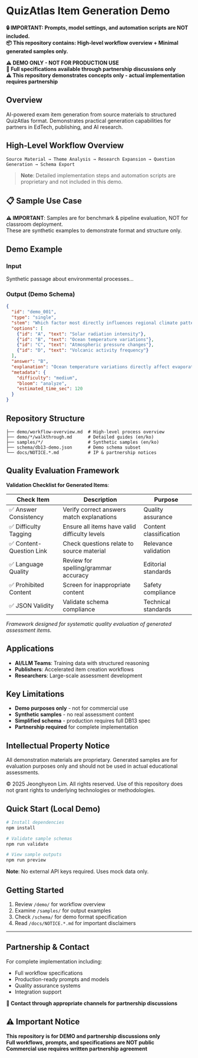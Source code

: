 # QuizAtlas Item Generation Demo

**🔒 IMPORTANT: Prompts, model settings, and automation scripts are NOT included.**  
**📦 This repository contains: High-level workflow overview + Minimal generated samples only.**

**⚠️ DEMO ONLY - NOT FOR PRODUCTION USE**  
**📍 Full specifications available through partnership discussions only**  
**⚠️ This repository demonstrates concepts only - actual implementation requires partnership**

## Overview

AI-powered exam item generation from source materials to structured QuizAtlas format. Demonstrates practical generation capabilities for partners in EdTech, publishing, and AI research.

## High-Level Workflow Overview

```
Source Material → Theme Analysis → Research Expansion → Question Generation → Schema Export
```

> **Note**: Detailed implementation steps and automation scripts are proprietary and not included in this demo.

## 📋 Sample Use Case

**⚠️ IMPORTANT**: Samples are for benchmark & pipeline evaluation, NOT for classroom deployment.  
These are synthetic examples to demonstrate format and structure only.

## Demo Example

### Input
Synthetic passage about environmental processes...

### Output (Demo Schema)
```json
{
  "id": "demo_001",
  "type": "single", 
  "stem": "Which factor most directly influences regional climate patterns?",
  "options": [
    {"id": "A", "text": "Solar radiation intensity"},
    {"id": "B", "text": "Ocean temperature variations"},
    {"id": "C", "text": "Atmospheric pressure changes"},
    {"id": "D", "text": "Volcanic activity frequency"}
  ],
  "answer": "B",
  "explanation": "Ocean temperature variations directly affect evaporation and moisture distribution...",
  "metadata": {
    "difficulty": "medium",
    "bloom": "analyze", 
    "estimated_time_sec": 120
  }
}
```

## Repository Structure

```
├── demo/workflow-overview.md  # High-level process overview
├── demo/*/walkthrough.md      # Detailed guides (en/ko)
├── samples/*/                 # Synthetic samples (en/ko)
├── schema/db13-demo.json      # Demo schema subset
└── docs/NOTICE.*.md           # IP & partnership notices
```

## Quality Evaluation Framework

**Validation Checklist for Generated Items**:

| Check Item | Description | Purpose |
|------------|-------------|----------|
| ✅ Answer Consistency | Verify correct answers match explanations | Quality assurance |
| ✅ Difficulty Tagging | Ensure all items have valid difficulty levels | Content classification |
| ✅ Content-Question Link | Check questions relate to source material | Relevance validation |
| ✅ Language Quality | Review for spelling/grammar accuracy | Editorial standards |
| ✅ Prohibited Content | Screen for inappropriate content | Safety compliance |
| ✅ JSON Validity | Validate schema compliance | Technical standards |

*Framework designed for systematic quality evaluation of generated assessment items.*

## Applications

- **AI/LLM Teams**: Training data with structured reasoning
- **Publishers**: Accelerated item creation workflows
- **Researchers**: Large-scale assessment development

## Key Limitations

- **Demo purposes only** - not for commercial use
- **Synthetic samples** - no real assessment content  
- **Simplified schema** - production requires full DB13 spec
- **Partnership required** for complete implementation

## Intellectual Property Notice

All demonstration materials are proprietary. Generated samples are for evaluation purposes only and should not be used in actual educational assessments. 

© 2025 Jeonghyeon Lim. All rights reserved. Use of this repository does not grant rights to underlying technologies or methodologies.

## Quick Start (Local Demo)

```bash
# Install dependencies
npm install

# Validate sample schemas
npm run validate

# View sample outputs
npm run preview
```

**Note**: No external API keys required. Uses mock data only.

## Getting Started

1. Review `/demo/` for workflow overview
2. Examine `/samples/` for output examples  
3. Check `/schema/` for demo format specification
4. Read `/docs/NOTICE.*.md` for important disclaimers

---

## Partnership & Contact

For complete implementation including:
- Full workflow specifications
- Production-ready prompts and models  
- Quality assurance systems
- Integration support

**📍 Contact through appropriate channels for partnership discussions**

## ⚠️ Important Notice

**This repository is for DEMO and partnership discussions only**  
**Full workflows, prompts, and specifications are NOT public**  
**Commercial use requires written partnership agreement**